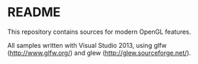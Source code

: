 # README #

This repository contains sources for modern OpenGL features.

All samples written with Visual Studio 2013, using glfw (http://www.glfw.org/) and glew (http://glew.sourceforge.net/).
